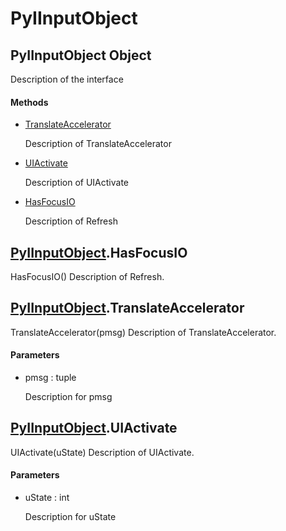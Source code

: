 # PyIInputObject

## PyIInputObject Object



Description of the interface

#### Methods


  - [TranslateAccelerator](PyIInputObject.md#pyiinputobjecttranslateaccelerator)

    Description of TranslateAccelerator&nbsp;

  - [UIActivate](PyIInputObject.md#pyiinputobjectuiactivate)

    Description of UIActivate&nbsp;

  - [HasFocusIO](PyIInputObject.md#pyiinputobjecthasfocusio)

    Description of Refresh&nbsp;

## [PyIInputObject](#pyiinputobject)\.HasFocusIO

HasFocusIO\(\)
Description of Refresh\.

## [PyIInputObject](#pyiinputobject)\.TranslateAccelerator

TranslateAccelerator\(pmsg\)
Description of TranslateAccelerator\.

#### Parameters


  - pmsg : tuple

    Description for pmsg

## [PyIInputObject](#pyiinputobject)\.UIActivate

UIActivate\(uState\)
Description of UIActivate\.

#### Parameters


  - uState : int

    Description for uState